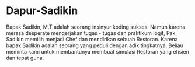# Dapur-Sadikin
Bapak Sadikin, M.T adalah seorang insinyur koding sukses. Namun karena merasa desperate mengerjakan tugas - tugas dan praktikum logif, Pak Sadikin memilih menjadi Chef dan mendirikan sebuah Restoran.
Karena bapak Sadikin adalah seorang yang peduli dengan adik tingkatnya. Beliau meminta kami untuk membantunya membuat simulasi Restoran yang efisien dan tepat guna.
